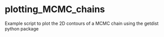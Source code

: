 # plotting_MCMC_chains
Example script to plot the 2D contours of a MCMC chain using  the getdist python package

